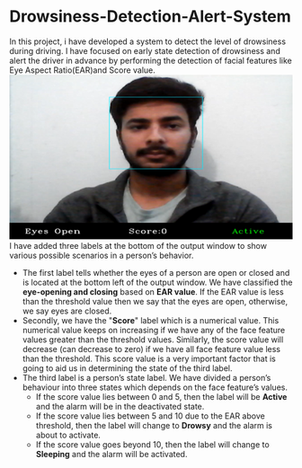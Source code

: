 # Drowsiness-Detection-Alert-System
In this project, i have developed a system to detect the level of drowsiness during driving. I have focused on early state detection of drowsiness and alert the driver in advance by
performing the detection of facial features like Eye Aspect Ratio(EAR)and Score value.
![](outputs/r1.png)
I have added three labels at the bottom of the output window to show various possible scenarios in a person’s behavior.
- The first label tells whether the eyes of a person are open or closed and is located at the bottom left of the output window. We have classified the **eye-opening and
closing** based on **EAR value**. If the EAR value is less than the threshold value then we say that the eyes are open, otherwise, we say eyes are closed.
- Secondly, we have the "**Score**" label which is a numerical value. This numerical value keeps on increasing if we have any of the face feature values greater than the threshold values. Similarly, the score value will decrease (can
decrease to zero) if we have all face feature value less than the threshold.
This score value is a very important factor that is going to aid us in determining the state of the third label.
- The third label is a person’s state label. We have divided a person’s behaviour into three states which depends on the face feature’s values.
  - If the score value lies between 0 and 5, then the label will be **Active** and the alarm will be in the deactivated state.
  - If the score value lies between 5 and 10 due to the EAR above threshold, then the label will change to **Drowsy** and the alarm is about to activate.
  - If the score value goes beyond 10, then the label will change to **Sleeping** and the alarm will be activated.
